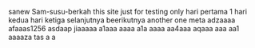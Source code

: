 sanew Sam-susu-berkah
this site just for testing only
hari pertama 1
hari kedua
hari ketiga
selanjutnya
beerikutnya
another one
meta
adzaaaa
afaaas1256
asdaap
jiaaaaa
a1aaa
aaaa
a1a
aaaa
aa4aaa
aqaaa
aaa
aa1
aaaaza
tas
a
a
